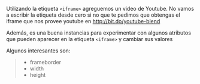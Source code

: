 Utilizando la etiqueta `<iframe>` agreguemos un video de Youtube. No vamos a escribir la etiqueta desde cero si no que te pedimos que obtengas el iframe que nos provee youtube en http://bit.do/youtube-blend

Además, es una buena instancias para experimentar con algunos atributos que pueden aparecer en la etiqueta `<iframe>` y cambiar sus valores

Algunos interesantes son:

> * frameborder
> * width
> * height